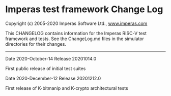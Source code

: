 # Imperas test framework Change Log

Copyright (c) 2005-2020 Imperas Software Ltd., www.imperas.com

This CHANGELOG contains information for the Imperas RISC-V test framework and tests.
See the ChangeLog.md files in the simulator directories for their changes.

---
Date 2020-October-14
Release 20201014.0

First public release of initial test suites


Date 2020-December-12
Release 20201212.0

First release of K-bitmanip and K-crypto architectural tests

